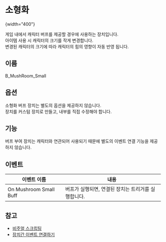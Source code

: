 # 소형화

![](){width="400"}

게임 내에서 캐릭터 버프를 제공할 경우에 사용하는 장치입니다.  
아이템 사용 시 캐릭터의 크기를 작게 변경합니다.  
변경된 캐릭터의 크기에 따라 캐릭터의 힘의 영향이 자동 반영 됩니다.


## 이름

B_MushRoom_Small


## 옵션

소형화 버프 장치는 별도의 옵션을 제공하지 않습니다.  
장치를 커스텀 장치로 만들고, 내부를 직접 수정해야 합니다.


## 기능

버프 부여 장치는 캐릭터와 연관되어 사용되기 때문에 별도의 이벤트 연결 기능을 제공하지 않습니다.


## 이벤트

| **이벤트 이름**             | **내용**                        | 
|------------------------|-------------------------------|
| On Mushroom Small Buff | 버프가 실행되면, 연결된 장치는 트리거를 실행합니다. |


## 참고

- [비주얼 스크립팅](Visual-Scripting.md)
- [장치간 이벤트 연결하기](Connect-Event-Between-Devices.md)